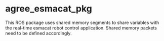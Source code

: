 # agree_esmacat_pkg
This ROS package uses shared memory segments to share variables with the real-time esmacat robot control application.
Shared memory packets need to be defined accordingly.
